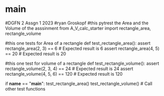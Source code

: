 # main
#DGFN 2 Assgn 1 2023
#ryan Groskopf
#this pytrest the Area and the Volume of the asssinment
from A_V_calc_starter import rectangle_area, rectangle_volume

#this one tests for Area of a rectangle
def test_rectangle_area():
    assert rectangle_area(2, 3) == 6  # Expected result is 6
    assert rectangle_area(4, 5) == 20  # Expected result is 20
    
#this one test for volume of a rectangle
def test_rectangle_volume():
    assert rectangle_volume(2, 3, 4) == 24  # Expected result is 24
    assert rectangle_volume(4, 5, 6) == 120  # Expected result is 120

if __name__ == "__main__":
    test_rectangle_area()
    test_rectangle_volume()
    # Call other test functions
